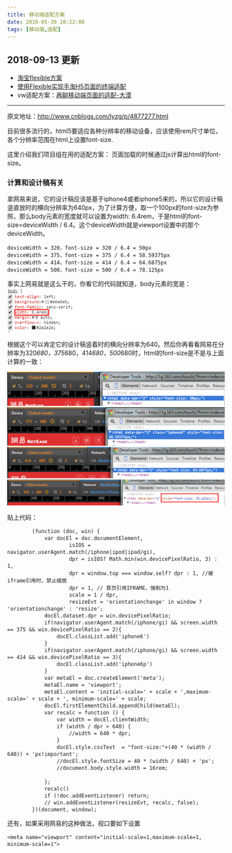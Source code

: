 ```yaml
---
title: 移动端适配方案
date: 2016-05-30 10:22:08
tags: [移动端,适配]
---
```


## 2018-09-13 更新
- [淘宝flexible方案](https://github.com/amfe/lib-flexible/tree/master)
- [使用Flexible实现手淘H5页面的终端适配 ](https://github.com/amfe/article/issues/17)
- vw适配方案：[再聊移动端页面的适配-大漠](https://www.w3cplus.com/css/vw-for-layout.html)

------

原文地址：<a href="http://www.cnblogs.com/lyzg/p/4877277.html" target="_blank">http://www.cnblogs.com/lyzg/p/4877277.html</a>

目前很多流行的，html5要适应各种分辨率的移动设备，应该使用rem尺寸单位，各个分辨率范围在html上设置font-size.

这里介绍我们项目组在用的适配方案：
页面加载的时候通过js计算出html的font-size。

### 计算和设计稿有关
拿网易来说，它的设计稿应该是基于iphone4或者iphone5来的，所以它的设计稿竖直放时的横向分辨率为640px，为了计算方便，取一个100px的font-size为参照，那么body元素的宽度就可以设置为width: 6.4rem，于是html的font-size=deviceWidth / 6.4。这个deviceWidth就是viewport设置中的那个deviceWidth。
```
deviceWidth = 320，font-size = 320 / 6.4 = 50px
deviceWidth = 375，font-size = 375 / 6.4 = 58.59375px
deviceWidth = 414，font-size = 414 / 6.4 = 64.6875px
deviceWidth = 500，font-size = 500 / 6.4 = 78.125px
```
<!--more-->

事实上网易就是这么干的，你看它的代码就知道，body元素的宽是：
<img src="/images/page/adapter/1.png">

根据这个可以肯定它的设计稿竖着时的横向分辨率为640。然后你再看看网易在分辨率为320*680，375*680，414*680，500*680时，html的font-size是不是与上面计算的一致：

<img src="/images/page/adapter/2.png">
<img src="/images/page/adapter/3.png">
<img src="/images/page/adapter/4.png">
<img src="/images/page/adapter/5.png">

贴上代码：
```
        (function (doc, win) {
            var docEl = doc.documentElement,
                    isIOS = navigator.userAgent.match(/iphone|ipod|ipad/gi),
                    dpr = isIOS? Math.min(win.devicePixelRatio, 3) : 1,
                    dpr = window.top === window.self? dpr : 1, //被iframe引用时，禁止缩放
                    dpr = 1, // 首页引用IFRAME，强制为1
                    scale = 1 / dpr,
                    resizeEvt = 'orientationchange' in window ? 'orientationchange' : 'resize';
            docEl.dataset.dpr = win.devicePixelRatio;
            if(navigator.userAgent.match(/iphone/gi) && screen.width == 375 && win.devicePixelRatio == 2){
                docEl.classList.add('iphone6')
            }
            if(navigator.userAgent.match(/iphone/gi) && screen.width == 414 && win.devicePixelRatio == 3){
                docEl.classList.add('iphone6p')
            }
            var metaEl = doc.createElement('meta');
            metaEl.name = 'viewport';
            metaEl.content = 'initial-scale=' + scale + ',maximum-scale=' + scale + ', minimum-scale=' + scale;
            docEl.firstElementChild.appendChild(metaEl);
            var recalc = function () {
                var width = docEl.clientWidth;
                if (width / dpr > 640) {
                    //width = 640 * dpr;
                }
                docEl.style.cssText  = "font-size:"+(40 * (width / 640)) + 'px!important';
                //docEl.style.fontSize = 40 * (width / 640) + 'px';
                //document.body.style.width = 16rem;

            };
            recalc()
            if (!doc.addEventListener) return;
            // win.addEventListener(resizeEvt, recalc, false);
        })(document, window);

```
还有，如果采用网易的这种做法，视口要如下设置
```
<meta name="viewport" content="initial-scale=1,maximum-scale=1, minimum-scale=1">
```

